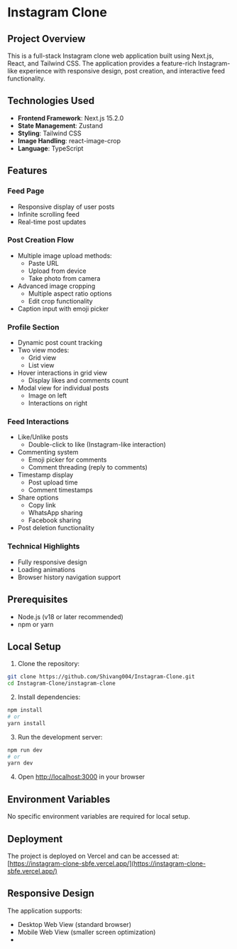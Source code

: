 # Instagram Clone

## Project Overview

This is a full-stack Instagram clone web application built using Next.js, React, and Tailwind CSS. The application provides a feature-rich Instagram-like experience with responsive design, post creation, and interactive feed functionality.

## Technologies Used

- **Frontend Framework**: Next.js 15.2.0
- **State Management**: Zustand
- **Styling**: Tailwind CSS
- **Image Handling**: react-image-crop
- **Language**: TypeScript

## Features

### Feed Page
- Responsive display of user posts
- Infinite scrolling feed
- Real-time post updates

### Post Creation Flow
- Multiple image upload methods:
  - Paste URL
  - Upload from device
  - Take photo from camera
- Advanced image cropping
  - Multiple aspect ratio options
  - Edit crop functionality
- Caption input with emoji picker

### Profile Section
- Dynamic post count tracking
- Two view modes:
  - Grid view
  - List view
- Hover interactions in grid view
  - Display likes and comments count
- Modal view for individual posts
  - Image on left
  - Interactions on right

### Feed Interactions
- Like/Unlike posts
  - Double-click to like (Instagram-like interaction)
- Commenting system
  - Emoji picker for comments
  - Comment threading (reply to comments)
- Timestamp display
  - Post upload time
  - Comment timestamps
- Share options
  - Copy link
  - WhatsApp sharing
  - Facebook sharing
- Post deletion functionality

### Technical Highlights
- Fully responsive design
- Loading animations
- Browser history navigation support

## Prerequisites

- Node.js (v18 or later recommended)
- npm or yarn

## Local Setup

1. Clone the repository:
```bash
git clone https://github.com/Shivang004/Instagram-Clone.git
cd Instagram-Clone/instagram-clone
```

2. Install dependencies:
```bash
npm install
# or
yarn install
```

3. Run the development server:
```bash
npm run dev
# or
yarn dev
```

4. Open [http://localhost:3000](http://localhost:3000) in your browser

## Environment Variables

No specific environment variables are required for local setup.

## Deployment

The project is deployed on Vercel and can be accessed at: [https://instagram-clone-sbfe.vercel.app/](https://instagram-clone-sbfe.vercel.app/)

## Responsive Design

The application supports:
- Desktop Web View (standard browser)
- Mobile Web View (smaller screen optimization)
- 
